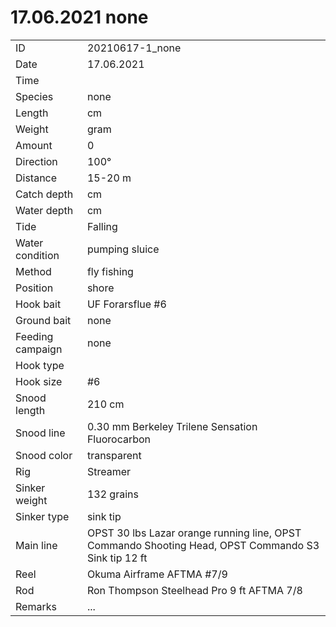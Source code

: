 # 17.06.2021 none

| | |
|---|---|
| ID | 20210617-1_none |
| Date | 17.06.2021 |
| Time | |
| Species | none |
| Length | cm |
| Weight | gram |
| Amount | 0 |
| Direction | 100° |
| Distance | 15-20 m |
| Catch depth | cm |
| Water depth | cm |
| Tide | Falling |
| Water condition | pumping sluice |
| Method | fly fishing |
| Position | shore |
| Hook bait | UF Forarsflue #6 |
| Ground bait | none |
| Feeding campaign | none |
| Hook type | |
| Hook size | #6 |
| Snood length | 210 cm |
| Snood line | 0.30 mm Berkeley Trilene Sensation Fluorocarbon |
| Snood color | transparent |
| Rig | Streamer |
| Sinker weight | 132 grains |
| Sinker type | sink tip |
| Main line | OPST 30 lbs Lazar orange running line, OPST Commando Shooting Head, OPST Commando S3 Sink tip 12 ft |
| Reel | Okuma Airframe AFTMA #7/9 |
| Rod | Ron Thompson Steelhead Pro 9 ft AFTMA 7/8 |
| Remarks | ... |
